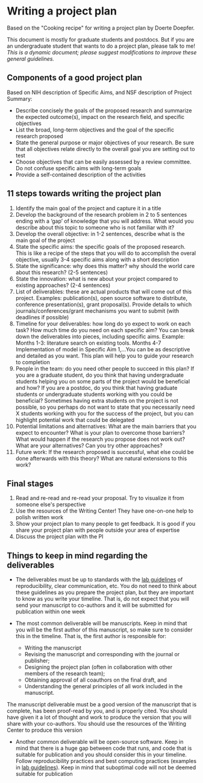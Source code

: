 # Writing a project plan
Based on the "Cooking recipe" for writing a project plan by Doerte Doepfer.

This document is mostly for graduate students and postdocs. But if you are an undergraduate student that wants to do a project plan, please talk to me!
_This is a dynamic document; please suggest modifications to improve these general guidelines._

## Components of a good project plan
Based on NIH description of Specific Aims, and NSF description of Project Summary:
- Describe concisely the goals of the proposed research and summarize the expected outcome(s), impact on the research field, and specific objectives
- List the broad, long-term objectives and the goal of the specific research proposed
- State the general purpose or major objectives of your research. Be sure that all objectives relate directly to the overall goal you are setting out to test
- Choose objectives that can be easily assessed by a review committee. Do not confuse specific aims with long-term goals
- Provide a self-contained description of the activities

## 11 steps towards writing the project plan

1. Identify the main goal of the project and capture it in a title
2. Develop the background of the research problem in 2 to 5 sentences ending with a ‘gap’ of knowledge that you will address. What would you describe about this topic to someone who is not familiar with it?
3. Develop the overall objective: in 1-2 sentences, describe what is the main goal of the project
4. State the specific aims: the specific goals of the proposed research. This is like a recipe of the steps that you will do to accomplish the overal objective, usually 3-4 specific aims along with a short description 
5. State the significance: why does this matter? why should the world care about this research? (2-5 sentences)
6. State the innovation: what is new about your project compared to existing approaches? (2-4 sentences)
7. List of deliverables: these are actual products that will come out of this project. Examples: publication(s), open source software to distribute, conference presentation(s), grant proposal(s). Provide details to which journals/conferences/grant mechanisms you want to submit (with deadlines if possible)
8. Timeline for your deliverables: how long do yo expect to work on each task? How much time do you need on each specific aim? You can break down the deliverables into pieces, including specific aims. Example: Months 1-3: literature search on existing tools. Months 4-7 Implementation of model in Specific Aim 1,...You can be as descriptive and detailed as you want. This plan will help you to guide your research to completion
9. People in the team: do you need other people to succeed in this plan? If you are a graduate student, do you think that having undergraduate students helping you on some parts of the project would be beneficial and how? If you are a postdoc, do you think that having graduate students or undergraduate students working with you could be beneficial? Sometimes having extra students on the project is not possible, so you perhaps do not want to state that you necessarily need X students working with you for the success of the project, but you can highlight potential work that could be delegated
10. Potential limitations and alternatives: What are the main barriers that you expect to encounter? What is your plan to overcome those barriers? What would happen if the research you propose does not work out? What are your alternatives? Can you try other approaches?
11. Future work: If the research proposed is successful, what else could be done afterwards with this theory? What are natural extensions to this work?

## Final stages
1. Read and re-read and re-read your proposal. Try to visualize it from someone else's perspective
2. Use the resources of the Writing Center! They have one-on-one help to polish written work
3. Show your project plan to many people to get feedback. It is good if you share your project plan with people outside your area of expertise
4. Discuss the project plan with the PI

## Things to keep in mind regarding the deliverables
- The deliverables must be up to standards with the [lab guidelines](https://github.com/solislemuslab/lab-dynamics/blob/master/lab-guidelines.md) of reproducibility, clear communication, etc. You do not need to think about these guidelines as you prepare the project plan, but they are important to know as you write your timeline. That is, do not expect that you will send your manuscript to co-authors and it will be submitted for publication within one week

- The most common deliverable will be manuscripts. Keep in mind that you will be the first author of this manuscript, so make sure to consider this in the timeline. That is, the first author is responsible for:
    - Writing the manuscript
    - Revising the manuscript and corresponding with the journal or publisher;
    - Designing the project plan (often in collaboration with other members of the research team);
    - Obtaining approval of all coauthors on the final draft, and
    - Understanding the general principles of all work included in the manuscript.

The manuscript deliverable must be a good version of the manuscript that is complete, has been proof-read by you, and is properly cited. You should have given it a lot of thought and work to produce the version that you will share with your co-authors. You should use the resources of the Writing Center to produce this version

- Another common deliverable will be open-source software. Keep in mind that there is a huge gap between code that runs, and code that is suitable for publication and you should consider this in your timeline. Follow reproducibility practices and best computing practices (examples in [lab guidelines](https://github.com/solislemuslab/lab-dynamics/blob/master/lab-guidelines.md)). Keep in mind that suboptimal code will not be deemed suitable for publication